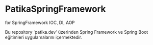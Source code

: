 # PatikaSpringFramework
for SpringFramework IOC, DI, AOP

Bu repository 'patika.dev' üzerinden Spring Framework ve Spring Boot eğitimleri uygulamalarını içermektedir.
